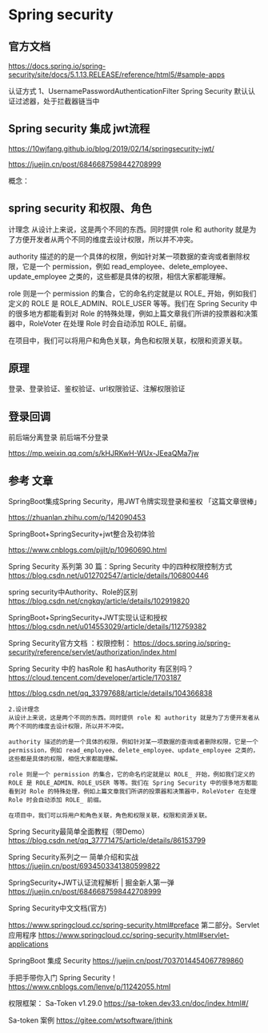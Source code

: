 # Spring security

## 官方文档  
https://docs.spring.io/spring-security/site/docs/5.1.13.RELEASE/reference/html5/#sample-apps

认证方式
1、UsernamePasswordAuthenticationFilter 
Spring Security 默认认证过滤器，处于拦截器链当中

## Spring security 集成 jwt流程

https://10wjfang.github.io/blog/2019/02/14/springsecurity-jwt/

https://juejin.cn/post/6846687598442708999

概念：
## spring security 和权限、角色
计理念
从设计上来说，这是两个不同的东西。同时提供 role 和 authority 就是为了方便开发者从两个不同的维度去设计权限，所以并不冲突。

authority 描述的的是一个具体的权限，例如针对某一项数据的查询或者删除权限，它是一个 permission，例如 read_employee、delete_employee、update_employee 之类的，这些都是具体的权限，相信大家都能理解。

role 则是一个 permission 的集合，它的命名约定就是以 ROLE_ 开始，例如我们定义的 ROLE 是 ROLE_ADMIN、ROLE_USER 等等。我们在 Spring Security 中的很多地方都能看到对 Role 的特殊处理，例如上篇文章我们所讲的投票器和决策器中，RoleVoter 在处理 Role 时会自动添加 ROLE_ 前缀。

在项目中，我们可以将用户和角色关联，角色和权限关联，权限和资源关联。

## 原理

登录、登录验证、鉴权验证、url权限验证、注解权限验证


## 登录回调

前后端分离登录
前后端不分登录

https://mp.weixin.qq.com/s/kHJRKwH-WUx-JEeaQMa7jw



## 参考 文章

SpringBoot集成Spring Security，用JWT令牌实现登录和鉴权 「这篇文章很棒」

https://zhuanlan.zhihu.com/p/142090453

SpringBoot+SpringSecurity+jwt整合及初体验 

https://www.cnblogs.com/pjjlt/p/10960690.html

Spring Security 系列第 30 篇：Spring Security 中的四种权限控制方式
https://blog.csdn.net/u012702547/article/details/106800446

spring security中Authority、Role的区别
https://blog.csdn.net/cngkqy/article/details/102919820

SpringBoot+SpringSecurity+JWT实现认证和授权
https://blog.csdn.net/u014553029/article/details/112759382


Spring Security官方文档 ：权限控制：
https://docs.spring.io/spring-security/reference/servlet/authorization/index.html


Spring Security 中的 hasRole 和 hasAuthority 有区别吗？
https://cloud.tencent.com/developer/article/1703187

https://blog.csdn.net/qq_33797688/article/details/104366838

```text
2.设计理念
从设计上来说，这是两个不同的东西。同时提供 role 和 authority 就是为了方便开发者从两个不同的维度去设计权限，所以并不冲突。

authority 描述的的是一个具体的权限，例如针对某一项数据的查询或者删除权限，它是一个 permission，例如 read_employee、delete_employee、update_employee 之类的，这些都是具体的权限，相信大家都能理解。

role 则是一个 permission 的集合，它的命名约定就是以 ROLE_ 开始，例如我们定义的 ROLE 是 ROLE_ADMIN、ROLE_USER 等等。我们在 Spring Security 中的很多地方都能看到对 Role 的特殊处理，例如上篇文章我们所讲的投票器和决策器中，RoleVoter 在处理 Role 时会自动添加 ROLE_ 前缀。

在项目中，我们可以将用户和角色关联，角色和权限关联，权限和资源关联。
```

Spring Security最简单全面教程（带Demo）
https://blog.csdn.net/qq_37771475/article/details/86153799


Spring Security系列之一 简单介绍和实战
https://juejin.cn/post/6934503341380599822

SpringSecurity+JWT认证流程解析 | 掘金新人第一弹
https://juejin.cn/post/6846687598442708999

Spring Security中文文档(官方)

https://www.springcloud.cc/spring-security.html#preface
第二部分。Servlet应用程序
https://www.springcloud.cc/spring-security.html#servlet-applications


SpringBoot 集成 Security
https://juejin.cn/post/7037014454067789860


手把手带你入门 Spring Security！ 
https://www.cnblogs.com/lenve/p/11242055.html

权限框架： Sa-Token v1.29.0
https://sa-token.dev33.cn/doc/index.html#/

Sa-token 案例
https://gitee.com/wtsoftware/jthink